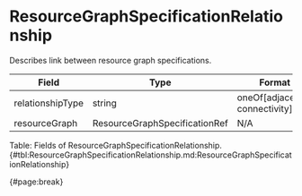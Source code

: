 <!--
    ATTENTION: This file was generated via gradle!
               Do NOT manually edit this file! Any such changes will be overwritten!
-->

# ResourceGraphSpecificationRelationship

Describes link between resource graph specifications.

| Field | Type | Format | Required |
| ------- | ------- | ------- | --- |
| relationshipType | string | oneOf[adjacency, connectivity] | No |
| resourceGraph | ResourceGraphSpecificationRef | N/A | No |

Table: Fields of ResourceGraphSpecificationRelationship. {#tbl:ResourceGraphSpecificationRelationship.md:ResourceGraphSpecificationRelationship}

{#page:break}
